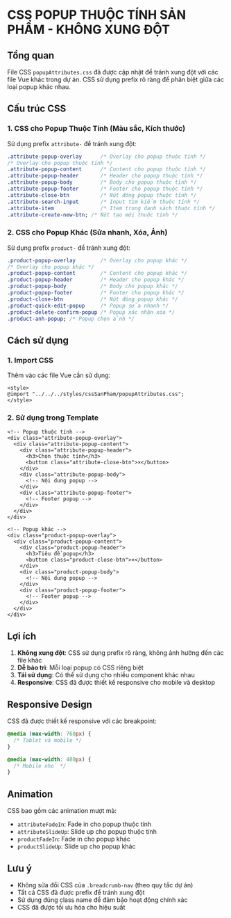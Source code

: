 # CSS POPUP THUỘC TÍNH SẢN PHẨM - KHÔNG XUNG ĐỘT

## Tổng quan

File CSS `popupAttributes.css` đã được cập nhật để tránh xung đột với các file Vue khác trong dự án. CSS sử dụng prefix rõ ràng để phân biệt giữa các loại popup khác nhau.

## Cấu trúc CSS

### 1. CSS cho Popup Thuộc Tính (Màu sắc, Kích thước)

Sử dụng prefix `attribute-` để tránh xung đột:

```css
.attribute-popup-overlay      /* Overlay cho popup thuộc tính */
/* Overlay cho popup thuộc tính */
.attribute-popup-content      /* Content cho popup thuộc tính */
.attribute-popup-header       /* Header cho popup thuộc tính */
.attribute-popup-body         /* Body cho popup thuộc tính */
.attribute-popup-footer       /* Footer cho popup thuộc tính */
.attribute-close-btn          /* Nút đóng popup thuộc tính */
.attribute-search-input       /* Input tìm kiếm thuộc tính */
.attribute-item               /* Item trong danh sách thuộc tính */
.attribute-create-new-btn; /* Nút tạo mới thuộc tính */
```

### 2. CSS cho Popup Khác (Sửa nhanh, Xóa, Ảnh)

Sử dụng prefix `product-` để tránh xung đột:

```css
.product-popup-overlay        /* Overlay cho popup khác */
/* Overlay cho popup khác */
.product-popup-content        /* Content cho popup khác */
.product-popup-header         /* Header cho popup khác */
.product-popup-body           /* Body cho popup khác */
.product-popup-footer         /* Footer cho popup khác */
.product-close-btn            /* Nút đóng popup khác */
.product-quick-edit-popup     /* Popup sửa nhanh */
.product-delete-confirm-popup /* Popup xác nhận xóa */
.product-anh-popup; /* Popup chọn ảnh */
```

## Cách sử dụng

### 1. Import CSS

Thêm vào các file Vue cần sử dụng:

```vue
<style>
@import "../../../styles/cssSanPham/popupAttributes.css";
</style>
```

### 2. Sử dụng trong Template

```vue
<!-- Popup thuộc tính -->
<div class="attribute-popup-overlay">
  <div class="attribute-popup-content">
    <div class="attribute-popup-header">
      <h3>Chọn thuộc tính</h3>
      <button class="attribute-close-btn">×</button>
    </div>
    <div class="attribute-popup-body">
      <!-- Nội dung popup -->
    </div>
    <div class="attribute-popup-footer">
      <!-- Footer popup -->
    </div>
  </div>
</div>

<!-- Popup khác -->
<div class="product-popup-overlay">
  <div class="product-popup-content">
    <div class="product-popup-header">
      <h3>Tiêu đề popup</h3>
      <button class="product-close-btn">×</button>
    </div>
    <div class="product-popup-body">
      <!-- Nội dung popup -->
    </div>
    <div class="product-popup-footer">
      <!-- Footer popup -->
    </div>
  </div>
</div>
```

## Lợi ích

1. **Không xung đột**: CSS sử dụng prefix rõ ràng, không ảnh hưởng đến các file khác
2. **Dễ bảo trì**: Mỗi loại popup có CSS riêng biệt
3. **Tái sử dụng**: Có thể sử dụng cho nhiều component khác nhau
4. **Responsive**: CSS đã được thiết kế responsive cho mobile và desktop

## Responsive Design

CSS đã được thiết kế responsive với các breakpoint:

```css
@media (max-width: 768px) {
  /* Tablet và mobile */
}

@media (max-width: 480px) {
  /* Mobile nhỏ */
}
```

## Animation

CSS bao gồm các animation mượt mà:

- `attributeFadeIn`: Fade in cho popup thuộc tính
- `attributeSlideUp`: Slide up cho popup thuộc tính
- `productFadeIn`: Fade in cho popup khác
- `productSlideUp`: Slide up cho popup khác

## Lưu ý

- Không sửa đổi CSS của `.breadcrumb-nav` (theo quy tắc dự án)
- Tất cả CSS đã được prefix để tránh xung đột
- Sử dụng đúng class name để đảm bảo hoạt động chính xác
- CSS đã được tối ưu hóa cho hiệu suất
